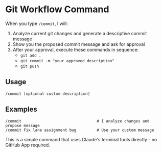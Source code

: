 # Git Workflow Command

When you type `/commit`, I will:

1. Analyze current git changes and generate a descriptive commit message
2. Show you the proposed commit message and ask for approval
3. After your approval, execute these commands in sequence:
   - `git add .`
   - `git commit -m "your approved description"`
   - `git push`

## Usage
```
/commit [optional custom description]
```

## Examples
```
/commit                                 # I analyze changes and propose message
/commit Fix lane assignment bug         # Use your custom message
```

This is a simple command that uses Claude's terminal tools directly - no GitHub App required.